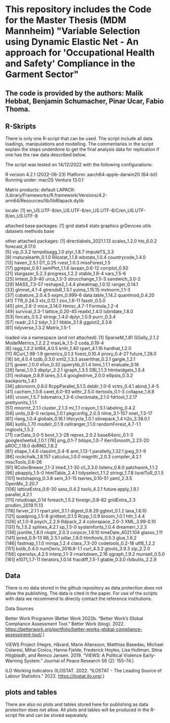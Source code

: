 # This repository includes the Code for the Master Thesis (MDM Mannheim) "Variable Selection using Dynamic Elastic Net - An approach for 'Occupational Health and Safety' Compliance in the Garment Sector"
## The code is provided by the authors: Malik Hebbat, Benjamin Schumacher, Pinar Ucar, Fabio Thoma. 

## R-Skripts

There is only one R-script that can be used. The script include all data loadings, manipulations and modelling. The commentaries in the script explain the steps underdone to get the final analysis data for replication if one has the raw data described below.

The script was tested on 14/12/2022 with the following configurations:

R version 4.2.1 (2022-06-23)
Platform: aarch64-apple-darwin20 (64-bit)
Running under: macOS Ventura 13.0.1

Matrix products: default
LAPACK: /Library/Frameworks/R.framework/Versions/4.2-arm64/Resources/lib/libRlapack.dylib

locale:
[1] en_US.UTF-8/en_US.UTF-8/en_US.UTF-8/C/en_US.UTF-8/en_US.UTF-8

attached base packages:
[1] grid      stats4    stats     graphics  grDevices utils     datasets  methods   base     

other attached packages:
 [1] directlabels_2021.1.13 scales_1.2.0           hts_6.0.2              forecast_8.17.0       
 [5] vip_0.3.2              tempdisagg_1.0         plyr_1.8.7             imputeTS_3.3          
 [9] rnaturalearth_0.1.0    Rilostat_1.1.8         wbstats_1.0.4          countrycode_1.4.0     
[13] haven_2.5.1            DT_0.25                rvest_1.0.3            missForest_1.5        
[17] ggrepel_0.9.1          semPlot_1.1.6          lavaan_0.6-12          corrplot_0.92         
[21] stargazer_5.2.3        progress_1.2.2         xtable_1.8-4           vars_1.5-6            
[25] lmtest_0.9-40          urca_1.3-3             strucchange_1.5-3      sandwich_3.0-2        
[29] MASS_7.3-57            reshape2_1.4.4         pheatmap_1.0.12        ranger_0.14.1         
[33] glmnet_4.1-4           gtrendsR_1.5.1         yuima_1.15.15          mvtnorm_1.1-3         
[37] cubature_2.0.4.5       expm_0.999-6           data.table_1.14.2      quantmod_0.4.20       
[41] TTR_0.24.3             xts_0.12.1             zoo_1.8-11             fasstr_0.5.0          
[45] plm_2.6-2              mice_3.14.0            Hmisc_4.7-1            Formula_1.2-4         
[49] survival_3.3-1         lattice_0.20-45        readxl_1.4.0           lubridate_1.8.0       
[53] forcats_0.5.2          stringr_1.4.0          dplyr_1.0.9            purrr_0.3.4           
[57] readr_2.1.2            tidyr_1.2.1            tibble_3.1.8           ggplot2_3.3.6         
[61] tidyverse_1.3.2        Matrix_1.5-1          

loaded via a namespace (and not attached):
  [1] SparseM_1.81         GGally_2.1.2         ModelMetrics_1.2.2.2 maxLik_1.5-2         coda_0.19-4         
  [6] ragg_1.2.2           bit64_4.0.5          knitr_1.40           rpart_4.1.16         hardhat_1.2.0       
 [11] RCurl_1.98-1.9       generics_0.1.3       fixest_0.10.4        proxy_0.4-27         future_1.28.0       
 [16] bit_4.0.4            tzdb_0.3.0           xml2_1.3.3           assertthat_0.2.1     gargle_1.2.1        
 [21] gower_1.0.0          xfun_0.32            jquerylib_0.1.4      hms_1.1.1            evaluate_0.16       
 [26] fansi_1.0.3          dbplyr_2.2.1         igraph_1.3.5         DBI_1.1.3            htmlwidgets_1.5.4   
 [31] reshape_0.8.9        lares_5.1.4          googledrive_2.0.0    ellipsis_0.3.2       backports_1.4.1     
 [36] pbivnorm_0.6.0       RcppParallel_5.1.5   deldir_1.0-6         vctrs_0.4.1          abind_1.4-5         
 [41] cachem_1.0.6         caret_6.0-93         withr_2.5.0          itertools_0.1-3      collapse_1.8.8      
 [46] vroom_1.5.7          bdsmatrix_1.3-6      checkmate_2.1.0      fdrtool_1.2.17       prettyunits_1.1.1   
 [51] mnormt_2.1.1         cluster_2.1.3        mi_1.1               crayon_1.5.1         labeling_0.4.2      
 [56] units_0.8-0          recipes_1.0.1        pkgconfig_2.0.3      nlme_3.1-157         nnet_7.3-17         
 [61] rlang_1.0.4          globals_0.16.1       lifecycle_1.0.1      stinepack_1.4        h2o_3.38.0.1        
 [66] kutils_1.70          modelr_0.1.9         cellranger_1.1.0     randomForest_4.7-1.1 rngtools_1.5.2      
 [71] carData_3.0-5        boot_1.3-28          reprex_2.0.2         base64enc_0.1-3      googlesheets4_1.0.1 
 [76] png_0.1-7            bitops_1.0-7         KernSmooth_2.23-20   pROC_1.18.0          doRNG_1.8.2         
 [81] shape_1.4.6          classInt_0.4-8       arm_1.13-1           parallelly_1.32.1    jpeg_0.1-9          
 [86] rockchalk_1.8.157    calculus_1.0.0       magrittr_2.0.3       compiler_4.2.1       miscTools_0.6-26    
 [91] RColorBrewer_1.1-3   lme4_1.1-30          cli_3.3.0            listenv_0.8.0        patchwork_1.1.2     
 [96] pbapply_1.5-0        htmlTable_2.4.1      tidyselect_1.1.2     stringi_1.7.8        lisrelToR_0.1.5     
[101] textshaping_0.3.6    sem_3.1-15           tseries_0.10-51      yaml_2.3.5           OpenMx_2.20.7       
[106] latticeExtra_0.6-30  sass_0.4.2           tools_4.2.1          future.apply_1.9.1   parallel_4.2.1      
[111] rstudioapi_0.14      foreach_1.5.2        foreign_0.8-82       gridExtra_2.3        prodlim_2019.11.13  
[116] farver_2.1.1         rpart.plot_3.1.1     digest_0.6.29        ggtext_0.1.2         lava_1.6.10         
[121] quadprog_1.5-8       gridtext_0.1.5       Rcpp_1.0.9           broom_1.0.1          httr_1.4.4          
[126] sf_1.0-8             psych_2.2.9          Rdpack_2.4           colorspace_2.0-3     XML_3.99-0.10       
[131] fs_1.5.2             splines_4.2.1        sp_1.5-0             systemfonts_1.0.4    dreamerr_1.2.3      
[136] jsonlite_1.8.0       nloptr_2.0.3         corpcor_1.6.10       timeDate_4021.104    glasso_1.11         
[141] ipred_0.9-13         R6_2.5.1             pillar_1.8.0         htmltools_0.5.3      glue_1.6.2          
[146] fastmap_1.1.0        minqa_1.2.4          class_7.3-20         codetools_0.2-18     utf8_1.2.2          
[151] bslib_0.4.0          numDeriv_2016.8-1.1  curl_4.3.2           gtools_3.9.3         zip_2.2.0           
[156] openxlsx_4.2.5       interp_1.1-3         rmarkdown_2.16       qgraph_1.9.2         munsell_0.5.0       
[161] e1071_1.7-11         iterators_1.0.14     fracdiff_1.5-1       gtable_0.3.0         rbibutils_2.2.9 


## Data 

There is no data stored in the github repository as data protection does not allow the publishing. 
The data is cited in the paper. For use of the scripts with data we recommend to directly contact the reference institutions.

Data Sources

Better Work Programm (Better Work 2022b. “Better Work’s Global Compliance Assessment Tool.” Better Work (blog). 2022. https://betterwork.org/portfolio/better-works-global-compliance-assessment-tool/.)

ViEWS Project (Hegre, Håvard, Marie Allansson, Matthias Basedau, Michael Colaresi, Mihai Croicu, Hanne Fjelde, Frederick Hoyles, Lisa Hultman, Stina Högbladh, and Remco Jansen. 2019. “ViEWS: A Political Violence Early-Warning System.” Journal of Peace Research 56 (2): 155–74.)

ILO Working Indicators (ILOSTAT. 2022. “ILOSTAT - The Leading Source of Labour Statistics.” 2022. https://ilostat.ilo.org/.)



## plots and tables

There are also no plots and tables stored here for publishing as data protection does not allow. 
All plots and tables will be produced in the R-script file and can be stored separately.






